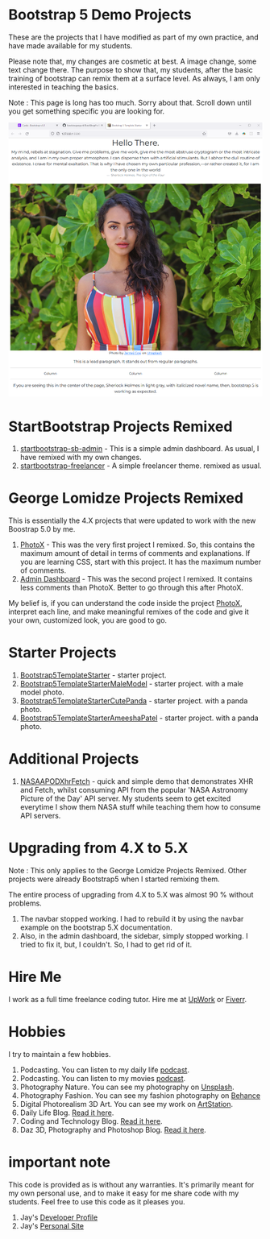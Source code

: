 # Bootstrap 5 Demo Projects

These are the projects that I have modified as part of my own practice, and have made available for my students.

Please note that, my changes are cosmetic at best. A image change, some text change there. The purpose to show that, my students, after the basic training of bootstrap can remix them at a surface level. As always, I am only interested in teaching the basics.

Note : This page is long has too much. Sorry about that. Scroll down until you get something specific you are looking for.

![image info](bootstrapsite1.png)

# StartBootstrap Projects Remixed

1. [startbootstrap-sb-admin](startbootstrap-sb-admin) - This is a simple admin dashboard. As usual, I have remixed with my own changes.
1. [startbootstrap-freelancer](startbootstrap-freelancer) - A simple freelancer theme. remixed as usual.

# George Lomidze Projects Remixed

This is essentially the 4.X projects that were updated to work with the new Boostrap 5.0 by me.

1. [PhotoX](PhotoX) - This was the very first project I remixed. So, this contains the maximum amount of detail in terms of comments and explanations. If you are learning CSS, start with this project. It has the maximum number of comments.
1. [Admin Dashboard](AdminDashboard) - This was the second project I remixed. It contains less comments than PhotoX. Better to go through this after PhotoX.

My belief is, if you can understand the code inside the project [PhotoX](PhotoX), interpret each line, and make meaningful remixes of the code and give it your own, customized look, you are good to go.

# Starter Projects

1. [Bootstrap5TemplateStarter](Bootstrap5TemplateStarter) - starter project.
1. [Bootstrap5TemplateStarterMaleModel](Bootstrap5TemplateStarterMaleModel) - starter project. with a male model photo.
1. [Bootstrap5TemplateStarterCutePanda](Bootstrap5TemplateStarterCutePanda) - starter project. with a panda photo.
1. [Bootstrap5TemplateStarterAmeeshaPatel](Bootstrap5TemplateStarterAmeeshaPatel) - starter project. with a panda photo.

# Additional Projects

1. [NASAAPODXhrFetch](NASAAPODXhrFetch) - quick and simple demo that demonstrates XHR and Fetch, whilst consuming API from the popular 'NASA Astronomy Picture of the Day' API server. My students seem to get excited everytime I show them NASA stuff while teaching them how to consume API servers.

# Upgrading from 4.X to 5.X

Note : This only applies to the George Lomidze Projects Remixed. Other projects were already Bootstrap5 when I started remixing them.

The entire process of upgrading from 4.X to 5.X was almost 90 % without problems.

1. The navbar stopped working. I had to rebuild it by using the navbar example on the bootstrap 5.X documentation.
1. Also, in the admin dashboard, the sidebar, simply stopped working. I tried to fix it, but, I couldn't. So, I had to get rid of it.

# Hire Me

I work as a full time freelance coding tutor. Hire me at [UpWork](https://www.upwork.com/fl/vijayasimhabr) or [Fiverr](https://www.fiverr.com/jay_codeguy). 

# Hobbies

I try to maintain a few hobbies.

1. Podcasting. You can listen to my daily life [podcast](https://stories.thechalakas.com/listen-to-podcast/).
1. Podcasting. You can listen to my movies [podcast](https://sandkdesignstudio.in/jays-movie-podcast/).
1. Photography Nature. You can see my photography on [Unsplash](https://unsplash.com/@jay_neeruhaaku).
1. Photography Fashion. You can see my fashion photography on [Behance](https://www.behance.net/vijayasimhabr)
1. Digital Photorealism 3D Art. You can see my work on [ArtStation](https://www.artstation.com/jay_kalenildana).
1. Daily Life Blog. [Read it here](https://medium.com/the-sanguine-tech-trainer).
1. Coding and Technology Blog. [Read it here](https://medium.com/projectwt).
1.  Daz 3D, Photography and Photoshop Blog. [Read it here](https://medium.com/random-pink-hula).

# important note 

This code is provided as is without any warranties. It's primarily meant for my own personal use, and to make it easy for me share code with my students. Feel free to use this code as it pleases you.

1. Jay's [Developer Profile](https://jay-study-nildana.github.io/developerprofile)
1. Jay's [Personal Site](https://stories.thechalakas.com/)
